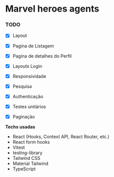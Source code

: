 # Marvel heroes agents

<!-- Dark Mode

https://www.youtube.com/watch?v=Mu9puNcZ5WI -->

### TODO

- [x] Layout
- [x] Pagina de Listagem
- [x] Pagina de detalhes do Perfil
- [x] Layouts Login
- [x] Responsividade
- [x] Pesquisa
- [x] Authenticação
- [x] Testes unitários
- [x] Paginação


**Techs usadas**
- React (Hooks, Context API, React Router, etc.)
- React form hooks
- Vitest
- testing-library
- Tailwind CSS
- Material Tailwind
- TypeScript